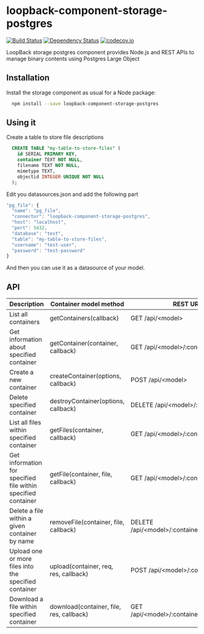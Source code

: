 # loopback-component-storage-postgres
[![Build Status](https://travis-ci.org/jdrouet/loopback-component-storage-postgres.svg)](https://travis-ci.org/jdrouet/loopback-component-storage-postgres)
[![Dependency Status](https://david-dm.org/jdrouet/loopback-component-storage-postgres.svg)](https://david-dm.org/jdrouet/loopback-component-storage-postgres)
[![codecov.io](https://codecov.io/github/jdrouet/loopback-component-storage-postgres/coverage.svg?branch=master)](https://codecov.io/github/jdrouet/loopback-component-storage-postgres?branch=master)

LoopBack storage postgres component provides Node.js and REST APIs to manage binary contents using Postgres Large Object

## Installation

Install the storage component as usual for a Node package:

```bash
  npm install --save loopback-component-storage-postgres
```



## Using it

Create a table to store file descriptions

```sql
  CREATE TABLE "my-table-to-store-files" (
    id SERIAL PRIMARY KEY,
    container TEXT NOT NULL,
    filename TEXT NOT NULL,
    mimetype TEXT,
    objectid INTEGER UNIQUE NOT NULL
  );
```

Edit you datasources.json and add the following part

```javascript
"pg_file": {
  "name": "pg_file",
  "connector": "loopback-component-storage-postgres",
  "host": "localhost",
  "port": 5432,
  "database": "test",
  "table": "my-table-to-store-files",
  "username": "test-user",
  "password": "test-password"
}
```

And then you can use it as a datasource of your model.

## API

Description                                                   | Container model method                    | REST URI
--------------------------------------------------------------|-------------------------------------------|--------------------------------------------
List all containers                                           | getContainers(callback)                   | GET /api/\<model>
Get information about specified container                     | getContainer(container, callback)         | GET /api/\<model>/:container
Create a new container                                        | createContainer(options, callback)        | POST /api/\<model>
Delete specified container                                    | destroyContainer(options, callback)       | DELETE /api/\<model>/:container
List all files within specified container                     | getFiles(container, callback)             | GET /api/\<model>/:container/files
Get information for specified file within specified container | getFile(container, file, callback)        | GET /api/\<model>/:container/files/:file
Delete a file within a given container by name                | removeFile(container, file, callback)     | DELETE /api/\<model>/:container/files/:file
Upload one or more files into the specified container         | upload(container, req, res, callback)     | POST /api/\<model>/:container/upload
Download a file within specified container                    | download(container, file, res, callback)  | GET /api/\<model>/:container/download/:file
